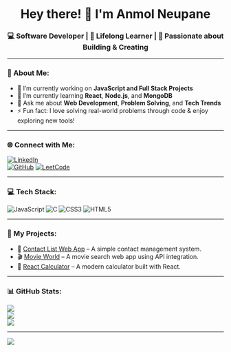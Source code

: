 <!-- Profile README for Anmol Neupane -->

<h1 align="center">Hey there! 👋 I'm Anmol Neupane</h1>
<h3 align="center">💻 Software Developer | 🌱 Lifelong Learner | 🚀 Passionate about Building & Creating</h3>

---

### 💫 About Me:
- 🔭 I’m currently working on **JavaScript and Full Stack Projects**
- 🌱 I’m currently learning **React**, **Node.js**, and **MongoDB**
- 💬 Ask me about **Web Development**, **Problem Solving**, and **Tech Trends**
- ⚡ Fun fact: I love solving real-world problems through code & enjoy exploring new tools!

---

### 🌐 Connect with Me:

[![LinkedIn](https://img.shields.io/badge/LinkedIn-blue?style=for-the-badge&logo=linkedin&logoColor=white)](https://www.linkedin.com/in/anmolneupane/)  
[![GitHub](https://img.shields.io/badge/GitHub-000?style=for-the-badge&logo=github&logoColor=white)](https://github.com/anmol-neupane)
[![LeetCode](https://img.shields.io/badge/-LeetCode-FFA116?style=flat-square&logo=LeetCode&logoColor=black)](https://leetcode.com/u/Anmol_Neupane/)


---

### 💻 Tech Stack:

![JavaScript](https://img.shields.io/badge/javascript-%23323330.svg?style=for-the-badge&logo=javascript&logoColor=%23F7DF1E)
![C](https://img.shields.io/badge/c-%2300599C.svg?style=for-the-badge&logo=c&logoColor=white)
![CSS3](https://img.shields.io/badge/css3-%231572B6.svg?style=for-the-badge&logo=css3&logoColor=white)
![HTML5](https://img.shields.io/badge/html5-%23E34F26.svg?style=for-the-badge&logo=html5&logoColor=white)

---

### 🚀 My Projects:

- 🔗 [Contact List Web App](https://github.com/anmol-neupane/contact-list) – A simple contact management system.
- 🎬 [Movie World](https://github.com/anmol-neupane/movieworld) – A movie search web app using API integration.
- 🧮 [React Calculator](https://github.com/anmol-neupane/react-calculator) – A modern calculator built with React.

---

### 📊 GitHub Stats:

![](https://github-readme-stats.vercel.app/api?username=anmol-neupane&theme=dark&hide_border=false&include_all_commits=false&count_private=false)<br/>
![](https://nirzak-streak-stats.vercel.app/?user=anmol-neupane&theme=dark&hide_border=false)<br/>
![](https://github-readme-stats.vercel.app/api/top-langs/?username=anmol-neupane&theme=dark&hide_border=false&layout=compact)

---

[![](https://visitcount.itsvg.in/api?id=anmol-neupane&icon=0&color=0)](https://visitcount.itsvg.in)

<!-- Proudly crafted with 💖 by Anmol using GPRM ( https://gprm.itsvg.in ) -->
